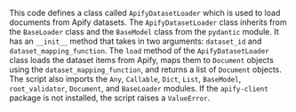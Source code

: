 This code defines a class called `ApifyDatasetLoader` which is used to load documents from Apify datasets. The `ApifyDatasetLoader` class inherits from the `BaseLoader` class and the `BaseModel` class from the `pydantic` module. It has an `__init__` method that takes in two arguments: `dataset_id` and `dataset_mapping_function`. The `load` method of the `ApifyDatasetLoader` class loads the dataset items from Apify, maps them to `Document` objects using the `dataset_mapping_function`, and returns a list of `Document` objects. The script also imports the `Any`, `Callable`, `Dict`, `List`, `BaseModel`, `root_validator`, `Document`, and `BaseLoader` modules. If the `apify-client` package is not installed, the script raises a `ValueError`.

